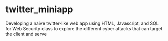 # twitter_miniapp
Developing a naive twitter-like web app using HTML, Javascript, and SQL for Web Security class to explore the different cyber attacks that can target the client and serve
